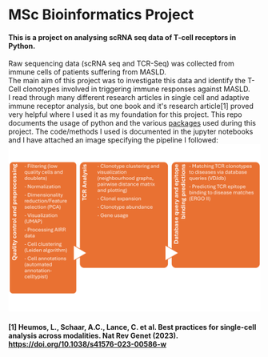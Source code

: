# MSc Bioinformatics Project
#### This is a project on analysing scRNA seq data of T-cell receptors in Python. <br /> 
Raw sequencing data (scRNA seq and TCR-Seq) was collected from immune cells of patients suffering from MASLD. <br /> 
The main aim of this project was to investigate this data and identify the T-Cell clonotypes involved in triggering immune responses against MASLD. <br /> 
I read through many different research articles in single cell and adaptive immune receptor analysis, but one book and it's research article[1] proved very helpful where I used it as my foundation for this project. This repo documents the usage of python and the various [packages](https://github.com/trifle99/MSc-Bioinformatics-Project/blob/main/package%20version.txt/) used during this project. The code/methods I used is documented in the jupyter notebooks and I have attached an image specifying the pipeline I followed: <br /> ![Alt text](/images/methods.png?raw=true "workflow")

#### [1] Heumos, L., Schaar, A.C., Lance, C. et al. Best practices for single-cell analysis across modalities. Nat Rev Genet (2023). https://doi.org/10.1038/s41576-023-00586-w

